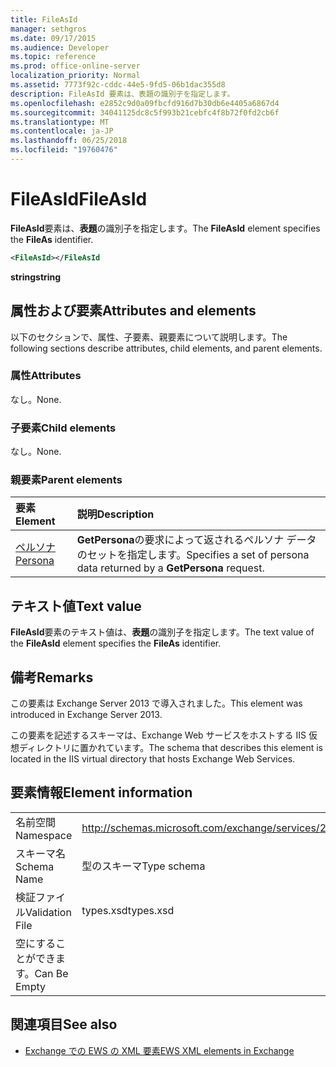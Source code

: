 ```yaml
---
title: FileAsId
manager: sethgros
ms.date: 09/17/2015
ms.audience: Developer
ms.topic: reference
ms.prod: office-online-server
localization_priority: Normal
ms.assetid: 7773f92c-cddc-44e5-9fd5-06b1dac355d8
description: FileAsId 要素は、表題の識別子を指定します。
ms.openlocfilehash: e2852c9d0a09fbcfd916d7b30db6e4405a6867d4
ms.sourcegitcommit: 34041125dc8c5f993b21cebfc4f8b72f0fd2cb6f
ms.translationtype: MT
ms.contentlocale: ja-JP
ms.lasthandoff: 06/25/2018
ms.locfileid: "19760476"
---
```

# <a name="fileasid"></a><span data-ttu-id="7d6c3-103">FileAsId</span><span class="sxs-lookup"><span data-stu-id="7d6c3-103">FileAsId</span></span>

<span data-ttu-id="7d6c3-104">**FileAsId**要素は、**表題**の識別子を指定します。</span><span class="sxs-lookup"><span data-stu-id="7d6c3-104">The **FileAsId** element specifies the **FileAs** identifier.</span></span> 
  
```XML
<FileAsId></FileAsId
```

 <span data-ttu-id="7d6c3-105">**string**</span><span class="sxs-lookup"><span data-stu-id="7d6c3-105">**string**</span></span>
## <a name="attributes-and-elements"></a><span data-ttu-id="7d6c3-106">属性および要素</span><span class="sxs-lookup"><span data-stu-id="7d6c3-106">Attributes and elements</span></span>

<span data-ttu-id="7d6c3-107">以下のセクションで、属性、子要素、親要素について説明します。</span><span class="sxs-lookup"><span data-stu-id="7d6c3-107">The following sections describe attributes, child elements, and parent elements.</span></span>
  
### <a name="attributes"></a><span data-ttu-id="7d6c3-108">属性</span><span class="sxs-lookup"><span data-stu-id="7d6c3-108">Attributes</span></span>

<span data-ttu-id="7d6c3-109">なし。</span><span class="sxs-lookup"><span data-stu-id="7d6c3-109">None.</span></span>
  
### <a name="child-elements"></a><span data-ttu-id="7d6c3-110">子要素</span><span class="sxs-lookup"><span data-stu-id="7d6c3-110">Child elements</span></span>

<span data-ttu-id="7d6c3-111">なし。</span><span class="sxs-lookup"><span data-stu-id="7d6c3-111">None.</span></span>
  
### <a name="parent-elements"></a><span data-ttu-id="7d6c3-112">親要素</span><span class="sxs-lookup"><span data-stu-id="7d6c3-112">Parent elements</span></span>

|<span data-ttu-id="7d6c3-113">**要素**</span><span class="sxs-lookup"><span data-stu-id="7d6c3-113">**Element**</span></span>|<span data-ttu-id="7d6c3-114">**説明**</span><span class="sxs-lookup"><span data-stu-id="7d6c3-114">**Description**</span></span>|
|:-----|:-----|
|[<span data-ttu-id="7d6c3-115">ペルソナ</span><span class="sxs-lookup"><span data-stu-id="7d6c3-115">Persona</span></span>](persona.md) <br/> |<span data-ttu-id="7d6c3-116">**GetPersona**の要求によって返されるペルソナ データのセットを指定します。</span><span class="sxs-lookup"><span data-stu-id="7d6c3-116">Specifies a set of persona data returned by a **GetPersona** request.</span></span>  <br/> |
   
## <a name="text-value"></a><span data-ttu-id="7d6c3-117">テキスト値</span><span class="sxs-lookup"><span data-stu-id="7d6c3-117">Text value</span></span>

<span data-ttu-id="7d6c3-118">**FileAsId**要素のテキスト値は、**表題**の識別子を指定します。</span><span class="sxs-lookup"><span data-stu-id="7d6c3-118">The text value of the **FileAsId** element specifies the **FileAs** identifier.</span></span> 
  
## <a name="remarks"></a><span data-ttu-id="7d6c3-119">備考</span><span class="sxs-lookup"><span data-stu-id="7d6c3-119">Remarks</span></span>

<span data-ttu-id="7d6c3-120">この要素は Exchange Server 2013 で導入されました。</span><span class="sxs-lookup"><span data-stu-id="7d6c3-120">This element was introduced in Exchange Server 2013.</span></span>
  
<span data-ttu-id="7d6c3-121">この要素を記述するスキーマは、Exchange Web サービスをホストする IIS 仮想ディレクトリに置かれています。</span><span class="sxs-lookup"><span data-stu-id="7d6c3-121">The schema that describes this element is located in the IIS virtual directory that hosts Exchange Web Services.</span></span>
  
## <a name="element-information"></a><span data-ttu-id="7d6c3-122">要素情報</span><span class="sxs-lookup"><span data-stu-id="7d6c3-122">Element information</span></span>

|||
|:-----|:-----|
|<span data-ttu-id="7d6c3-123">名前空間</span><span class="sxs-lookup"><span data-stu-id="7d6c3-123">Namespace</span></span>  <br/> |http://schemas.microsoft.com/exchange/services/2006/types  <br/> |
|<span data-ttu-id="7d6c3-124">スキーマ名</span><span class="sxs-lookup"><span data-stu-id="7d6c3-124">Schema Name</span></span>  <br/> |<span data-ttu-id="7d6c3-125">型のスキーマ</span><span class="sxs-lookup"><span data-stu-id="7d6c3-125">Type schema</span></span>  <br/> |
|<span data-ttu-id="7d6c3-126">検証ファイル</span><span class="sxs-lookup"><span data-stu-id="7d6c3-126">Validation File</span></span>  <br/> |<span data-ttu-id="7d6c3-127">types.xsd</span><span class="sxs-lookup"><span data-stu-id="7d6c3-127">types.xsd</span></span>  <br/> |
|<span data-ttu-id="7d6c3-128">空にすることができます。</span><span class="sxs-lookup"><span data-stu-id="7d6c3-128">Can Be Empty</span></span>  <br/> ||
   
## <a name="see-also"></a><span data-ttu-id="7d6c3-129">関連項目</span><span class="sxs-lookup"><span data-stu-id="7d6c3-129">See also</span></span>



- [<span data-ttu-id="7d6c3-130">Exchange での EWS の XML 要素</span><span class="sxs-lookup"><span data-stu-id="7d6c3-130">EWS XML elements in Exchange</span></span>](ews-xml-elements-in-exchange.md)

